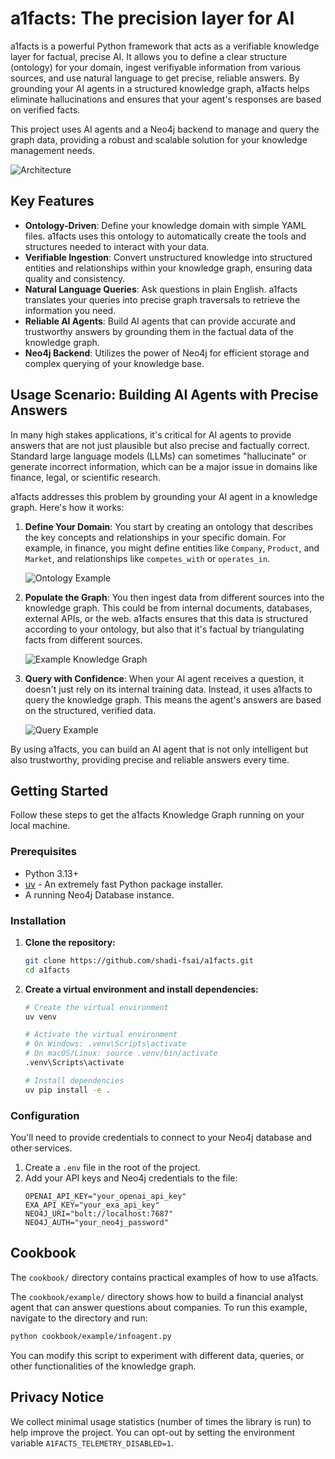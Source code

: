 # a1facts: The precision layer for AI

a1facts is a powerful Python framework that acts as a verifiable knowledge layer for factual, precise AI. It allows you to define a clear structure (ontology) for your domain, ingest verifiyable information from various sources, and use natural language to get precise, reliable answers. By grounding your AI agents in a structured knowledge graph, a1facts helps eliminate hallucinations and ensures that your agent's responses are based on verified facts.

This project uses AI agents and a Neo4j backend to manage and query the graph data, providing a robust and scalable solution for your knowledge management needs.

![Architecture](https://github.com/shadi-fsai/a1facts/blob/main/public/Architecture.png)

## Key Features

-   **Ontology-Driven**: Define your knowledge domain with simple YAML files. a1facts uses this ontology to automatically create the tools and structures needed to interact with your data.
-   **Verifiable Ingestion**: Convert unstructured knowledge into structured entities and relationships within your knowledge graph, ensuring data quality and consistency.
-   **Natural Language Queries**: Ask questions in plain English. a1facts translates your queries into precise graph traversals to retrieve the information you need.
-   **Reliable AI Agents**: Build AI agents that can provide accurate and trustworthy answers by grounding them in the factual data of the knowledge graph.
-   **Neo4j Backend**: Utilizes the power of Neo4j for efficient storage and complex querying of your knowledge base.

## Usage Scenario: Building AI Agents with Precise Answers

In many high stakes applications, it's critical for AI agents to provide answers that are not just plausible but also precise and factually correct. Standard large language models (LLMs) can sometimes "hallucinate" or generate incorrect information, which can be a major issue in domains like finance, legal, or scientific research.

a1facts addresses this problem by grounding your AI agent in a knowledge graph. Here's how it works:

1.  **Define Your Domain**: You start by creating an ontology that describes the key concepts and relationships in your specific domain. For example, in finance, you might define entities like `Company`, `Product`, and `Market`, and relationships like `competes_with` or `operates_in`.

    ![Ontology Example](https://github.com/shadi-fsai/a1facts/blob/main/public/Onto_example.png)

2.  **Populate the Graph**: You then ingest data from different sources into the knowledge graph. This could be from internal documents, databases, external APIs, or the web. a1facts ensures that this data is structured according to your ontology, but also that it's factual by triangulating facts from different sources.

    ![Example Knowledge Graph](https://github.com/shadi-fsai/a1facts/blob/main/public/example_KG.png)

3.  **Query with Confidence**: When your AI agent receives a question, it doesn't just rely on its internal training data. Instead, it uses a1facts to query the knowledge graph. This means the agent's answers are based on the structured, verified data.

    ![Query Example](https://github.com/shadi-fsai/a1facts/blob/main/public/Query_example.jpeg)

By using a1facts, you can build an AI agent that is not only intelligent but also trustworthy, providing precise and reliable answers every time.

## Getting Started

Follow these steps to get the a1facts Knowledge Graph running on your local machine.

### Prerequisites

-   Python 3.13+
-   [uv](https://github.com/astral-sh/uv) - An extremely fast Python package installer.
-   A running Neo4j Database instance.

### Installation

1.  **Clone the repository:**
    ```bash
    git clone https://github.com/shadi-fsai/a1facts.git
    cd a1facts
    ```

2.  **Create a virtual environment and install dependencies:**
    ```bash
    # Create the virtual environment
    uv venv
    
    # Activate the virtual environment
    # On Windows: .venv\Scripts\activate
    # On macOS/Linux: source .venv/bin/activate
    .venv\Scripts\activate

    # Install dependencies
    uv pip install -e .
    ```

### Configuration

You'll need to provide credentials to connect to your Neo4j database and other services.

1.  Create a `.env` file in the root of the project.
2.  Add your API keys and Neo4j credentials to the file:
    ```
    OPENAI_API_KEY="your_openai_api_key"
    EXA_API_KEY="your_exa_api_key"
    NEO4J_URI="bolt://localhost:7687"
    NEO4J_AUTH="your_neo4j_password"
    ```

## Cookbook

The `cookbook/` directory contains practical examples of how to use a1facts.

The `cookbook/example/` directory shows how to build a financial analyst agent that can answer questions about companies. To run this example, navigate to the directory and run:

```bash
python cookbook/example/infoagent.py
```

You can modify this script to experiment with different data, queries, or other functionalities of the knowledge graph.

## Privacy Notice

We collect minimal usage statistics (number of times the library is run) to help improve the project. You can opt-out by setting the environment variable `A1FACTS_TELEMETRY_DISABLED=1`.

